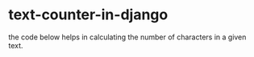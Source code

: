 # text-counter-in-django
the code below helps in calculating the number of characters in a given text. 
